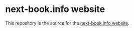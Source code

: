 # next-book.info website

This repository is the source for the [next-book.info website](http://www.next-book.info/).
